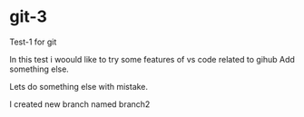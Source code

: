 # git-3


Test-1 for git

In this test i woould like to try some features of vs code related to gihub
Add something else.

Lets do something else with mistake.

I created new branch named branch2